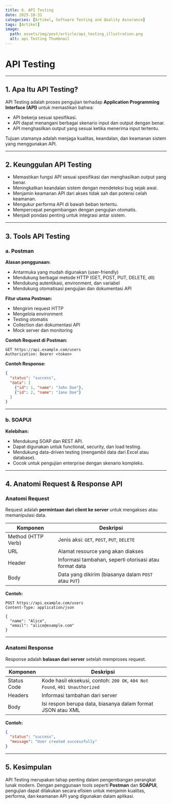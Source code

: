 ```yaml
---
title: 6. API Testing
date: 2025-10-31
categories: [Artikel, Software Testing and Quality Assurance]
tags: [Artikel]
image:
  path: assets/img/post/article/api_testing_illustration.png
  alt: api Testing Thumbnail
---
```


# API Testing

---

## 1. Apa Itu API Testing?

API Testing adalah proses pengujian terhadap **Application Programming Interface (API)** untuk memastikan bahwa:

* API bekerja sesuai spesifikasi.
* API dapat menangani berbagai skenario input dan output dengan benar.
* API menghasilkan output yang sesuai ketika menerima input tertentu.

Tujuan utamanya adalah menjaga kualitas, keandalan, dan keamanan sistem yang menggunakan API.

---

## 2. Keunggulan API Testing

* Memastikan fungsi API sesuai spesifikasi dan menghasilkan output yang benar.
* Meningkatkan keandalan sistem dengan mendeteksi bug sejak awal.
* Menjamin keamanan API dari akses tidak sah dan potensi celah keamanan.
* Mengukur performa API di bawah beban tertentu.
* Mempercepat pengembangan dengan pengujian otomatis.
* Menjadi pondasi penting untuk integrasi antar sistem.

---

## 3. Tools API Testing

### a. Postman

**Alasan penggunaan:**

* Antarmuka yang mudah digunakan (user-friendly)
* Mendukung berbagai metode HTTP (GET, POST, PUT, DELETE, dll)
* Mendukung autentikasi, environment, dan variabel
* Mendukung otomatisasi pengujian dan dokumentasi API

**Fitur utama Postman:**

* Mengirim request HTTP
* Mengelola environment
* Testing otomatis
* Collection dan dokumentasi API
* Mock server dan monitoring

**Contoh Request di Postman:**

```http
GET https://api.example.com/users
Authorization: Bearer <token>
```

**Contoh Response:**

```json
{
  "status": "success",
  "data": [
    {"id": 1, "name": "John Doe"},
    {"id": 2, "name": "Jane Doe"}
  ]
}
```

---

### b. SOAPUI

**Kelebihan:**

* Mendukung SOAP dan REST API.
* Dapat digunakan untuk functional, security, dan load testing.
* Mendukung data-driven testing (mengambil data dari Excel atau database).
* Cocok untuk pengujian enterprise dengan skenario kompleks.

---

## 4. Anatomi Request & Response API

### Anatomi Request

Request adalah **permintaan dari client ke server** untuk mengakses atau memanipulasi data.

| Komponen | Deskripsi |
| ------------------ | ------------------------------------------------------ |
| Method (HTTP Verb) | Jenis aksi: `GET`, `POST`, `PUT`, `DELETE`             |
| URL | Alamat resource yang akan diakses                      |
| Header             | Informasi tambahan, seperti otorisasi atau format data |
| Body               | Data yang dikirim (biasanya dalam `POST` atau `PUT`)   |

**Contoh:**

```http
POST https://api.example.com/users
Content-Type: application/json

{
  "name": "Alice",
  "email": "alice@example.com"
}
```

---

### Anatomi Response

Response adalah **balasan dari server** setelah memproses request.

| Komponen    | Deskripsi                                                                  |
| ----------- | -------------------------------------------------------------------------- |
| Status Code | Kode hasil eksekusi, contoh: `200 OK`, `404 Not Found`, `401 Unauthorized` |
| Headers     | Informasi tambahan dari server                                             |
| Body        | Isi respon berupa data, biasanya dalam format JSON atau XML                |

**Contoh:**

```json
{
  "status": "success",
  "message": "User created successfully"
}
```

---

## 5. Kesimpulan

API Testing merupakan tahap penting dalam pengembangan perangkat lunak modern. Dengan penggunaan tools seperti **Postman** dan **SOAPUI**, pengujian dapat dilakukan secara efisien untuk menjamin kualitas, performa, dan keamanan API yang digunakan dalam aplikasi.

